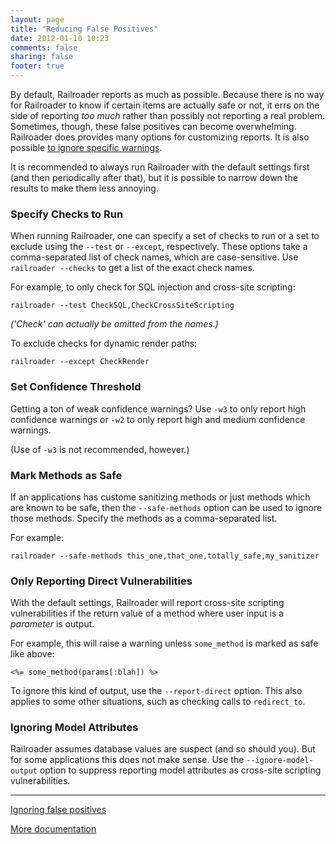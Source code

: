 ```yaml
---
layout: page
title: "Reducing False Positives"
date: 2012-01-10 10:23
comments: false
sharing: false
footer: true
---
```


By default, Railroader reports as much as possible. Because there is no way for Railroader to know if certain items are actually safe or not, it errs on the side of reporting _too much_ rather than possibly not reporting a real problem. Sometimes, though, these false positives can become overwhelming. Railroader does provides many options for customizing reports. It is also possible [to ignore specific warnings](/docs/ignoring_false_positives).

It is recommended to always run Railroader with the default settings first (and then periodically after that), but it is possible to narrow down the results to make them less annoying.

### Specify Checks to Run

When running Railroader, one can specify a set of checks to run or a set to exclude using the `--test` or `--except`, respectively. These options take a comma-separated list of check names, which are case-sensitive. Use `railroader --checks` to get a list of the exact check names.

For example, to only check for SQL injection and cross-site scripting:

    railroader --test CheckSQL,CheckCrossSiteScripting

_('Check' can actually be omitted from the names.)_

To exclude checks for dynamic render paths:

    railroader --except CheckRender

### Set Confidence Threshold

Getting a ton of weak confidence warnings? Use `-w3` to only report high confidence warnings or `-w2` to only report high and medium confidence warnings.

(Use of `-w3` is not recommended, however.)

### Mark Methods as Safe

If an applications has custome sanitizing methods or just methods which are known to be safe, then the `--safe-methods` option can be used to ignore those methods. Specify the methods as a comma-separated list.

For example:

    railroader --safe-methods this_one,that_one,totally_safe,my_sanitizer

### Only Reporting Direct Vulnerabilities

With the default settings, Railroader will report cross-site scripting vulnerabilities if the return value of a method where user input is a _parameter_ is output.

For example, this will raise a warning unless `some_method` is marked as safe like above:

    <%= some_method(params[:blah]) %>

To ignore this kind of output, use the `--report-direct` option. This also applies to some other situations, such as checking calls to `redirect_to`.

### Ignoring Model Attributes

Railroader assumes database values are suspect (and so should you). But for some applications this does not make sense. Use the `--ignore-model-output` option to suppress reporting model attributes as cross-site scripting vulnerabilities.

---

[Ignoring false positives](/docs/ignoring_false_positives)

[More documentation](/docs)
